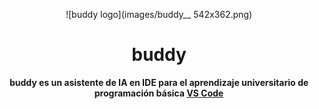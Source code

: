 <div align="center">

![buddy logo](images/buddy__ 542x362.png)

</div>

<h1 align="center">buddy</h1>

<div align="center">

**buddy es un asistente de IA en IDE para el aprendizaje universitario de programación básica [VS Code](https://marketplace.visualstudio.com/)**

</div>